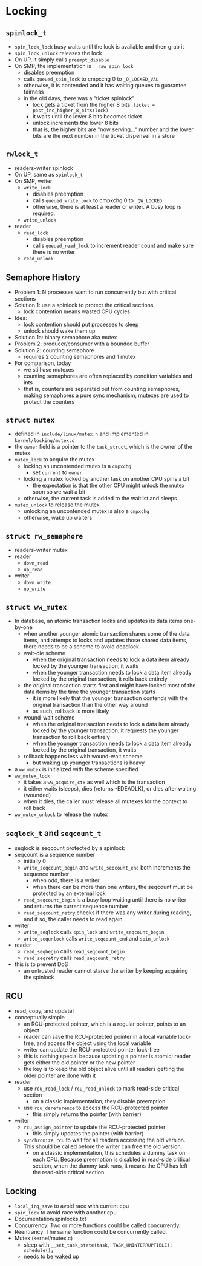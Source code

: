 Locking
=======

## `spinlock_t`

- `spin_lock_lock` busy waits until the lock is available and then grab it
- `spin_lock_unlock` releases the lock
- On UP, it simply calls `preempt_disable`
- On SMP, the implementation is `__raw_spin_lock`
  - disables preemption
  - calls `queued_spin_lock` to cmpxchg 0 to `_Q_LOCKED_VAL`
  - otherwise, it is contended and it has waiting queues to guarantee fairness
  - in the old days, there was a "ticket spinlock"
    - lock gets a ticket from the higher 8 bits:
      `ticket = post_inc_higher_8_bits(lock)`
    - it waits until the lower 8 bits becomes ticket
    - unlock increments the lower 8 bits
    - that is, the higher bits are "now serving..." number and the lower bits
      are the next number in the ticket dispenser in a store

## `rwlock_t`

- readers-writer spinlock
- On UP, same as `spinlock_t`
- On SMP, writer
  - `write_lock`
    - disables preemption
    - calls `queued_write_lock` to cmpxchg 0 to `_QW_LOCKED`
    - otherwise, there is at least a reader or writer.  A busy loop is
      required.
  - `write_unlock`
- reader
  - `read_lock`
    - disables preemption
    - calls `queued_read_lock` to increment reader count and make sure there
      is no writer
  - `read_unlock`

## Semaphore History

- Problem 1: N processes want to run concurrently but with critical sections
- Solution 1: use a spinlock to protect the critical sections
  - lock contention means wasted CPU cycles
- Idea:
  - lock contention should put processes to sleep
  - unlock should wake them up
- Solution 1a: binary semaphore aka mutex
- Problem 2: producer/consumer with a bounded buffer
- Solution 2: counting semaphore
  - requires 2 counting semaphores and 1 mutex
- For comparison, today
  - we still use mutexes
  - counting semaphores are often replaced by condition variables and ints
  - that is, counters are separated out from counting semaphores, making
    semaphores a pure sync mechanism; mutexes are used to protect the counters

## `struct mutex`

- defined in `include/linux/mutex.h` and implemented in
  `kernel/locking/mutex.c`
- the `owner` field is a pointer to the `task_struct`, which is the owner of
  the mutex
- `mutex_lock` to acquire the mutex
  - locking an uncontended mutex is a `cmpxchg`
    - set `current` to `owner`
  - locking a mutex locked by another task on another CPU spins a bit
    - the expectation is that the other CPU might unlock the mutex soon so we
      wait a bit
  - otherwise, the current task is added to the waitlist and sleeps
- `mutex_unlock` to release the mutex
  - unlocking an uncontended mutex is also a `cmpxchg`
  - otherwise, wake up waiters

## `struct rw_semaphore`

- readers-writer mutex
- reader
  - `down_read`
  - `up_read`
- writer
  - `down_write`
  - `up_write`

## `struct ww_mutex`

- In database, an atomic transaction locks and updates its data items
  one-by-one
  - when another younger atomic transaction shares some of the data items, and
    attemps to locks and updates those shared data items, there needs to be a
    scheme to avoid deadlock
  - wait-die scheme
    - when the original transaction needs to lock a data item already locked
      by the younger transaction, it waits
    - when the younger transaction needs to lock a data item already locked
      by the original transaction, it rolls back entirely
  - the original transaction starts first and might have locked most of the
    data items by the time the younger transaction starts
    - it is more likely that the younger transaction contends with the
      original transaction than the other way around
    - as such, rollback is more likely
  - wound-wait scheme
    - when the original transaction needs to lock a data item already locked
      by the younger transaction, it requests the younger transaction to roll
      back entirely
    - when the younger transaction needs to lock a data item already locked
      by the original transaction, it waits
  - rollback happens less with wound-wait scheme
    - but waking up younger transactions is heavy
- a `ww_mutex` is initialized with the scheme specified
- `ww_mutex_lock`
  - it takes a `ww_acquire_ctx` as well which is the transaction
  - it either waits (sleeps), dies (returns -EDEADLK), or dies after waiting
    (wounded)
  - when it dies, the caller must release all mutexes for the context to roll
    back
- `ww_mutex_unlock` to release the mutex

## `seqlock_t` and `seqcount_t`

- seqlock is seqcount protected by a spinlock
- seqcount is a sequence number
  - initially 0
  - `write_seqcount_begin` and `write_seqcount_end` both increments the
    sequence number
    - when odd, there is a writer
    - when there can be more than one writers, the seqcount must be protected
      by an external lock
  - `read_seqcount_begin` is a busy loop waiting until there is no writer and
    returns the current sequence number
  - `read_seqcount_retry` checks if there was any writer during reading, and
    if so, the caller needs to read again
- writer
  - `write_seqlock` calls `spin_lock` and `write_seqcount_begin`
  - `write_sequnlock` calls `write_seqcount_end` and `spin_unlock`
- reader
  - `read_seqbegin` calls `read_seqcount_begin`
  - `read_seqretry` calls `read_seqcount_retry`
- this is to prevent DoS
  - an untrusted reader cannot starve the writer by keeping acquiring the
    spinlock

## RCU

- read, copy, and update!
- conceptually simple
  - an RCU-protected pointer, which is a regular pointer, points to an object
  - reader can save the RCU-protected pointer in a local variable lock-free,
    and access the object using the local variable
  - writer can update the RCU-protected pointer lock-free
  - this is nothing special because updating a pointer is atomic; reader gets
    either the old pointer or the new pointer
  - the key is to keep the old object alive until all readers getting the
    older pointer are done with it
- reader
  - use `rcu_read_lock` / `rcu_read_unlock` to mark read-side critical section
    - on a classic implementation, they disable preemption
  - use `rcu_dereference` to access the RCU-protected pointer
    - this simply returns the pointer (with barrier)
- writer
  - `rcu_assign_pointer` to update the RCU-protected pointer
    - this simply updates the pointer (with barrier)
  - `synchronize_rcu` to wait for all readers accessing the old version.  This
    should be called before the writer can free the old version.
    - on a classic implementation, this schedules a dummy task on each CPU.
      Because preemption is disabled in read-side critical section, when the
      dummy task runs, it means the CPU has left the read-side critical
      section.

## Locking

- `local_irq_save` to avoid race with current cpu
- `spin_lock` to avoid race with another cpu
- Documentation/spinlocks.txt
- Concurrency: Two or more functions could be called concurrently.
- Reentrancy: The same function could be concurrently called.
- Mutex (kernel/mutex.c)
  - sleep with `__set_task_state(task, TASK_UNINTERRUPTIBLE); schedule();`
  - needs to be waked up
